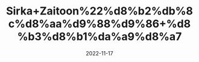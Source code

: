 ---
title: 'Sirka+Zaitoon%22%d8%b2%db%8c%d8%aa%d9%88%d9%86+%d8%b3%d8%b1%da%a9%d8%a7'
date: '2022-11-17' 
metatag: '' 
inventory: '0' 
draft: false 
# meta description 
shortDescripton: 'Olive+Cider+Vinegar+is+a+ideal+herbal+treatment+for+various+diseases+like+diabetes+control%2c+digestion%2cgastric+related+problem%2cliver+related+lssues%2ckidney+related+issues%2c+hypertension+%26cholesterol+problems.+it+promotes+sexual+hamones+in+males.'
description: 'Sirka%22vinegar'
longdescription: ''
tags: ''
brand: ''
subCategory: ''
unit: '240 ml-Pk'
sellCount: '0'
featured: True
# product Price
price: '200.0'
# Product Short Description
shortDescription: 'Olive+Cider+Vinegar+is+a+ideal+herbal+treatment+for+various+diseases+like+diabetes+control%2c+digestion%2cgastric+related+problem%2cliver+related+lssues%2ckidney+related+issues%2c+hypertension+%26cholesterol+problems.+it+promotes+sexual+hamones+in+males.'
productID: '44B1D6C0-B54B-ED11-996A-005056B3A416'
type: 'products'
category: 'Sirka%22vinegar' 
thumnailproduct: 'https://eraconnect.blob.core.windows.net/product-images/aminsaddiquidawakhana/876e0342-3d63-4118-a67f-ccd01df785f1.webp' 
images:
  - image: 'https://eraconnect.blob.core.windows.net/product-images/aminsaddiquidawakhana/876e0342-3d63-4118-a67f-ccd01df785f1.webp'  
Variants:
---